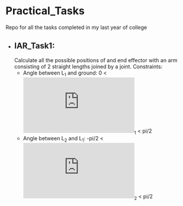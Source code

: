 # Practical_Tasks
Repo for all the tasks completed in my last year of college
* ## IAR_Task1:
  Calculate all the possible positions of and end effector with an arm consisting of 2 straight lengths joined by a joint.
  Constraints:
  * Angle between L<sub>1</sub> and ground: 0 < ![equation](https://latex.codecogs.com/gif.latex?%5Ctheta)<sub>1</sub> < pi/2
  * Angle between L<sub>2</sub> and L<sub>1</sub>:  -pi/2 < ![equation](https://latex.codecogs.com/gif.latex?%5Ctheta)<sub>2</sub> < pi/2
